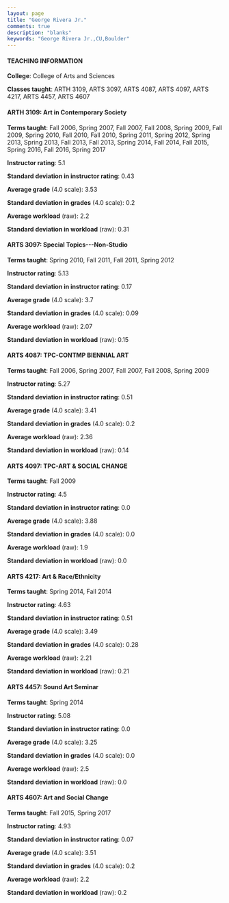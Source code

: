 ```yaml
---
layout: page
title: "George Rivera Jr." 
comments: true
description: "blanks"
keywords: "George Rivera Jr.,CU,Boulder"
---
```

<head>
<script src="https://ajax.googleapis.com/ajax/libs/jquery/2.1.3/jquery.min.js"></script>
<script src="https://dl.dropboxusercontent.com/s/pc42nxpaw1ea4o9/highcharts.js?dl=0"></script>
<!-- <script src="../assets/js/highcharts.js"></script> -->
<style type="text/css">@font-face {
	font-family: "Bebas Neue";
	src: url(https://www.filehosting.org/file/details/544349/BebasNeue Regular.otf) format("opentype");
	}
	h1.Bebas { 
		font-family: "Bebas Neue", Verdana, Tahoma;
	}
</style>
</head>
	   
#### TEACHING INFORMATION

**College**: College of Arts and Sciences

**Classes taught**: ARTH 3109, ARTS 3097, ARTS 4087, ARTS 4097, ARTS 4217, ARTS 4457, ARTS 4607

#### ARTH 3109: Art in Contemporary Society

**Terms taught**: Fall 2006, Spring 2007, Fall 2007, Fall 2008, Spring 2009, Fall 2009, Spring 2010, Fall 2010, Fall 2010, Spring 2011, Spring 2012, Spring 2013, Spring 2013, Fall 2013, Fall 2013, Spring 2014, Fall 2014, Fall 2015, Spring 2016, Fall 2016, Spring 2017

**Instructor rating**: 5.1

**Standard deviation in instructor rating**: 0.43

**Average grade** (4.0 scale): 3.53

**Standard deviation in grades** (4.0 scale): 0.2

**Average workload** (raw): 2.2

**Standard deviation in workload** (raw): 0.31

#### ARTS 3097: Special Topics---Non-Studio

**Terms taught**: Spring 2010, Fall 2011, Fall 2011, Spring 2012

**Instructor rating**: 5.13

**Standard deviation in instructor rating**: 0.17

**Average grade** (4.0 scale): 3.7

**Standard deviation in grades** (4.0 scale): 0.09

**Average workload** (raw): 2.07

**Standard deviation in workload** (raw): 0.15

#### ARTS 4087: TPC-CONTMP BIENNIAL ART

**Terms taught**: Fall 2006, Spring 2007, Fall 2007, Fall 2008, Spring 2009

**Instructor rating**: 5.27

**Standard deviation in instructor rating**: 0.51

**Average grade** (4.0 scale): 3.41

**Standard deviation in grades** (4.0 scale): 0.2

**Average workload** (raw): 2.36

**Standard deviation in workload** (raw): 0.14

#### ARTS 4097: TPC-ART & SOCIAL CHANGE

**Terms taught**: Fall 2009

**Instructor rating**: 4.5

**Standard deviation in instructor rating**: 0.0

**Average grade** (4.0 scale): 3.88

**Standard deviation in grades** (4.0 scale): 0.0

**Average workload** (raw): 1.9

**Standard deviation in workload** (raw): 0.0

#### ARTS 4217: Art  & Race/Ethnicity

**Terms taught**: Spring 2014, Fall 2014

**Instructor rating**: 4.63

**Standard deviation in instructor rating**: 0.51

**Average grade** (4.0 scale): 3.49

**Standard deviation in grades** (4.0 scale): 0.28

**Average workload** (raw): 2.21

**Standard deviation in workload** (raw): 0.21

#### ARTS 4457: Sound Art Seminar

**Terms taught**: Spring 2014

**Instructor rating**: 5.08

**Standard deviation in instructor rating**: 0.0

**Average grade** (4.0 scale): 3.25

**Standard deviation in grades** (4.0 scale): 0.0

**Average workload** (raw): 2.5

**Standard deviation in workload** (raw): 0.0

#### ARTS 4607: Art and Social Change

**Terms taught**: Fall 2015, Spring 2017

**Instructor rating**: 4.93

**Standard deviation in instructor rating**: 0.07

**Average grade** (4.0 scale): 3.51

**Standard deviation in grades** (4.0 scale): 0.2

**Average workload** (raw): 2.2

**Standard deviation in workload** (raw): 0.2

